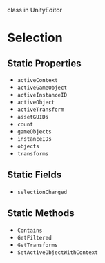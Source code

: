 class in UnityEditor
# Selection

## Static Properties
- `activeContext`
- `activeGameObject`
- `activeInstanceID`
- `activeObject`
- `activeTransform`
- `assetGUIDs`
- `count`
- `gameObjects`
- `instanceIDs`
- `objects`
- `transforms`
## Static Fields
- `selectionChanged`
## Static Methods
- `Contains`
- `GetFiltered`
- `GetTransforms`
- `SetActiveObjectWithContext`
